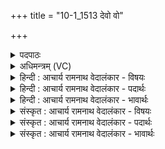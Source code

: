 +++
title = "10-1_1513 देवो वो"

+++
<details><summary>पदपाठः</summary>

दे꣣वः꣢। वः꣣। द्रविणोदाः꣢। द्र꣣विणः। दाः꣢। पू꣣र्णा꣢म्। वि꣣वष्टु। आसि꣡च꣢म्। आ꣣। सि꣡च꣢꣯म्। उत्। वा꣣। सिञ्च꣡ध्व꣢म्। उ꣡प꣢꣯। वा। पृणध्वम्। आ꣢त्। इत्। वः꣣। देवः꣢। ओ꣣हते। १५१३।
</details>

<details><summary>अधिमन्त्रम् (VC)</summary>

- अग्निः
- वसिष्ठो मैत्रावरुणिः
- बार्हतः प्रगाथः (विषमा बृहती, समा सतोबृहती)
- मध्यमः
</details>

<details><summary>हिन्दी : आचार्य रामनाथ वेदालंकार - विषयः</summary>

प्रथम ऋचा की व्याख्या पूर्वार्चिक में ५५ क्रमाङ्क पर परमेश्वर की उपासना के विषय में की जा चुकी है। यहाँ अग्निहोत्र का विषय कहते हैं।
</details>

<details><summary>हिन्दी : आचार्य रामनाथ वेदालंकार - पदार्थः</summary>

पदार्थान्वय -  हे मनुष्यो ! (द्रविणोदाः) आरोग्यरूप धन वा बल देनेवाला, (देवः) प्रकाश से परिपूर्ण और प्रकाश देनेवाला यज्ञाग्नि (वः) तुम्हारी (पूर्णाम्) केसर,कस्तूरी आदि से मिश्रित घी से पूर्ण, (आसिचम्) सींचनेवाली सुव्रा को (विवष्टु) ग्रहण करे। तुम (उत्सिञ्चध्वं वा) सुगन्धित द्रव्यों से मिश्रित घृत की आहुतियों से उस अग्नि को सींचो, (उपपृणध्वं वा) और आहुति देने से खाली हुई स्रुवा को फिर घृत से भरो। (आत् इत्) तदनन्तर ही (देवः) प्रदीप्त यज्ञाग्नि (वः) तुम अग्निहोत्रियों को (ओहते) यज्ञ के लाभ प्राप्त करायेगा ॥१॥
</details>

<details><summary>हिन्दी : आचार्य रामनाथ वेदालंकार - भावार्थः</summary>

भावार्थ -  बारम्बार आहुति देने से यज्ञाग्नि आरोग्य,दीप्ति आदि लाभों से याज्ञिकों का उपकार करता हुआ परमेश्वर की उपासना में भी सहायक होता है ॥१॥
</details>

<details><summary>संस्कृत : आचार्य रामनाथ वेदालंकार - विषयः</summary>

तत्र प्रथमा ऋक् पूर्वार्चिके ५५ क्रमाङ्के परमेश्वरोपासनाविषये व्याख्याता। अत्राग्निहोत्रविषय उच्यते।
</details>

<details><summary>संस्कृत : आचार्य रामनाथ वेदालंकार - पदार्थः</summary>

पदार्थान्वय -  हे मानवाः ! (द्रविणोदाः) द्रविणः आरोग्यधनं बलं वा तस्य दाता, (देवः) प्रकाशपूर्णः प्रकाशकश्च यज्ञाग्निः (वः) युष्माकम् (पूर्णाम्) केसरकस्तूर्यादिमिश्रितेन घृतेन परिपूर्णाम् (आसिचम्) आसेक्त्रीं स्रुचम् (विवष्टु) गृह्णीयात्। यूयम् (उत्सिञ्चध्वं वा) सुगन्धिद्रव्यमिश्रित-घृताहुतिभिः तं यज्ञाग्निं स्नपयत च, (उपपृणध्वं च) रिक्तीभूतां स्रुचं पुनर्घृतैः पूरयत च।[वा शब्दः समुच्चये। ‘अथापि समुच्चये भवति (१।५)’ इति निरुक्तप्रामाण्यात्।] (आत् इत्) तदनन्तरमेव (देवः) दीप्तो यज्ञाग्निः (वः) युष्मान् अग्निहोत्रिणः (ओहते) यज्ञलाभान् वहति प्रापयति।[वह प्रापणे,धातोश्छान्दसं सम्प्रसारणम्]॥१॥२
</details>

<details><summary>संस्कृत : आचार्य रामनाथ वेदालंकार - भावार्थः</summary>

भावार्थ -  पुनः पुनराहुतिप्रदानेन यज्ञाग्निरारोग्यदीप्त्यादिभिर्लाभैर्याज्ञिकानुप-कुर्वन् परमेश्वरोपासनायामपि सहायको भवति ॥१॥
</details>